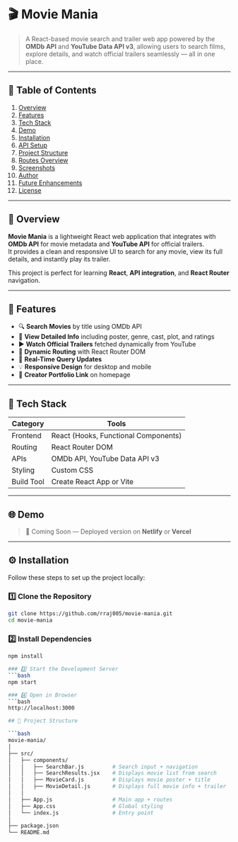 # 🎬 Movie Mania

> A React-based movie search and trailer web app powered by the **OMDb API** and **YouTube Data API v3**, allowing users to search films, explore details, and watch official trailers seamlessly — all in one place.

---

## 📖 Table of Contents

1. [Overview](#-overview)
2. [Features](#-features)
3. [Tech Stack](#-tech-stack)
4. [Demo](#-demo)
5. [Installation](#-installation)
6. [API Setup](#-api-setup)
7. [Project Structure](#-project-structure)
8. [Routes Overview](#-routes-overview)
9. [Screenshots](#-screenshots)
10. [Author](#-author)
11. [Future Enhancements](#-future-enhancements)
12. [License](#-license)

---

## 🎯 Overview

**Movie Mania** is a lightweight React web application that integrates with **OMDb API** for movie metadata and **YouTube API** for official trailers.  
It provides a clean and responsive UI to search for any movie, view its full details, and instantly play its trailer.

This project is perfect for learning **React**, **API integration**, and **React Router** navigation.

---

## 🚀 Features

- 🔍 **Search Movies** by title using OMDb API  
- 🧾 **View Detailed Info** including poster, genre, cast, plot, and ratings  
- ▶️ **Watch Official Trailers** fetched dynamically from YouTube  
- 🧭 **Dynamic Routing** with React Router DOM  
- 🔄 **Real-Time Query Updates**  
- 💡 **Responsive Design** for desktop and mobile  
- 🔗 **Creator Portfolio Link** on homepage  

---

## 🧠 Tech Stack

| Category | Tools |
|-----------|-------|
| Frontend | React (Hooks, Functional Components) |
| Routing  | React Router DOM |
| APIs     | OMDb API, YouTube Data API v3 |
| Styling  | Custom CSS |
| Build Tool | Create React App or Vite |

---

## 🌐 Demo

> 🚧 Coming Soon — Deployed version on **Netlify** or **Vercel**

---

## ⚙️ Installation

Follow these steps to set up the project locally:

### 1️⃣ Clone the Repository
```bash
git clone https://github.com/rraj005/movie-mania.git
cd movie-mania
```
### 2️⃣ Install Dependencies
```bash
npm install

### 3️⃣ Start the Development Server
```bash
npm start

### 4️⃣ Open in Browser
```bash
http://localhost:3000

## 📁 Project Structure

```bash
movie-mania/
│
├── src/
│   ├── components/
│   │   ├── SearchBar.js         # Search input + navigation
│   │   ├── SearchResults.jsx    # Displays movie list from search
│   │   ├── MovieCard.js         # Displays movie poster + title
│   │   ├── MovieDetail.js       # Displays full movie info + trailer
│   │
│   ├── App.js                   # Main app + routes
│   ├── App.css                  # Global styling
│   └── index.js                 # Entry point
│
├── package.json
└── README.md

